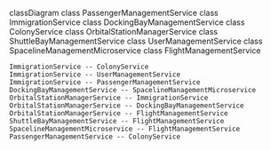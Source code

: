 classDiagram
    class PassengerManagementService
    class ImmigrationService
    class DockingBayManagementService
    class ColonyService
    class OrbitalStationManagerService
    class ShuttleBayManagementService
    class UserManagementService
    class SpacelineManagementMicroservice
    class FlightManagementService

    ImmigrationService -- ColonyService
    ImmigrationService -- UserManagementService
    ImmigrationService -- PassengerManagementService
    DockingBayManagementService -- SpacelineManagementMicroservice
    OrbitalStationManagerService -- ImmigrationService
    OrbitalStationManagerService -- DockingBayManagementService
    OrbitalStationManagerService -- FlightManagementService
    ShuttleBayManagementService -- FlightManagementService
    SpacelineManagementMicroservice -- FlightManagementService
    PassengerManagementService -- ColonyService
